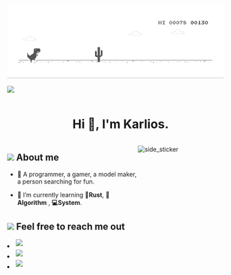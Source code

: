 ![Dino](https://raw.githubusercontent.com/arjunMee/arjunMee/master/dino.gif?token=AQWYXGQBQLHFPDHPO7E2UOLAUYRTI)

<img src="https://user-images.githubusercontent.com/73097560/115834477-dbab4500-a447-11eb-908a-139a6edaec5c.gif">

<div id="user-content-toc">
  <ul align="center">
    <summary><h1 style="display: inline-block">Hi 👋, I'm Karlios.</h1></summary>
  </ul>
</div>

<img align="right" width=200px height=200px alt="side_sticker" src="https://media.giphy.com/media/TEnXkcsHrP4YedChhA/giphy.gif" />

## <img src="https://media2.giphy.com/media/QssGEmpkyEOhBCb7e1/giphy.gif?cid=ecf05e47a0n3gi1bfqntqmob8g9aid1oyj2wr3ds3mg700bl&rid=giphy.gif" width=32px> **About me**

- 🔭 A programmer, a gamer, a model maker, a person searching for fun. 

- 🌱 I’m currently learning  **🦀Rust**,  **📑Algorithm** , **💻System**.

 


## <img src="https://media2.giphy.com/media/QssGEmpkyEOhBCb7e1/giphy.gif?cid=ecf05e47a0n3gi1bfqntqmob8g9aid1oyj2wr3ds3mg700bl&rid=giphy.gif" width=32px> Feel free to reach me out

<li>
<a href="mailto:karlios@qq.com" target="_blank">
<img src="https://img.shields.io/badge/email: Karlios-%2300acee.svg?color=405DE6&style=for-the-badge&logo=tencentqq&logoColor=white" style="margin-bottom: 5px;" />
</a>
</li>

<li>
<a href="https://rust-lang.zulipchat.com/#user/671133" target="_blank">
<img src="https://img.shields.io/badge/Zulip: Karlios Qu-%2300acee.svg?color=6492FE&style=for-the-badge&logo=zulip&logoColor=white" style="margin-bottom: 5px;" />
</a>
</li>

<li>
<a href="https://github.com/KarliosQu" target="_blank">
<img src="https://img.shields.io/badge/GITHUB: Karlios Qu-%2300acee.svg?color=000000&style=for-the-badge&logo=github&logoColor=white" style="margin-bottom: 5px;" />
</a>
</li>
